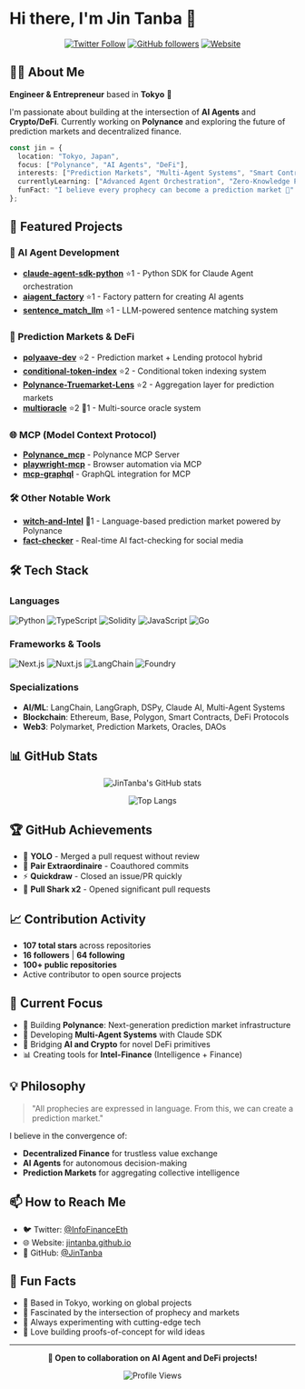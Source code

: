 # Hi there, I'm Jin Tanba 👋

<div align="center">
  
  [![Twitter Follow](https://img.shields.io/twitter/follow/InfoFinanceEth?style=social)](https://twitter.com/InfoFinanceEth)
  [![GitHub followers](https://img.shields.io/github/followers/JinTanba?style=social)](https://github.com/JinTanba)
  [![Website](https://img.shields.io/badge/Website-jintanba.github.io-blue)](https://jintanba.github.io/)
  
</div>

## 👨‍💻 About Me

**Engineer & Entrepreneur** based in **Tokyo** 🗼

I'm passionate about building at the intersection of **AI Agents** and **Crypto/DeFi**. Currently working on **Polynance** and exploring the future of prediction markets and decentralized finance.

```typescript
const jin = {
  location: "Tokyo, Japan",
  focus: ["Polynance", "AI Agents", "DeFi"],
  interests: ["Prediction Markets", "Multi-Agent Systems", "Smart Contracts"],
  currentlyLearning: ["Advanced Agent Orchestration", "Zero-Knowledge Proofs"],
  funFact: "I believe every prophecy can become a prediction market 🔮"
};
```

## 🚀 Featured Projects

### 🤖 AI Agent Development
- **[claude-agent-sdk-python](https://github.com/JinTanba/claude-agent-sdk-python)** ⭐1 - Python SDK for Claude Agent orchestration
- **[aiagent_factory](https://github.com/JinTanba/aiagent_factory)** ⭐1 - Factory pattern for creating AI agents
- **[sentence_match_llm](https://github.com/JinTanba/sentence_match_llm)** ⭐1 - LLM-powered sentence matching system

### 🔮 Prediction Markets & DeFi
- **[polyaave-dev](https://github.com/JinTanba/polyaave-dev)** ⭐2 - Prediction market + Lending protocol hybrid
- **[conditional-token-index](https://github.com/JinTanba/conditional-token-index)** ⭐2 - Conditional token indexing system
- **[Polynance-Truemarket-Lens](https://github.com/JinTanba/Polynance-Truemarket-Lens)** ⭐2 - Aggregation layer for prediction markets
- **[multioracle](https://github.com/JinTanba/multioracle)** ⭐2 🍴1 - Multi-source oracle system

### 🌐 MCP (Model Context Protocol)
- **[Polynance_mcp](https://github.com/JinTanba/Polynance_mcp)** - Polynance MCP Server
- **[playwright-mcp](https://github.com/JinTanba/playwright-mcp)** - Browser automation via MCP
- **[mcp-graphql](https://github.com/JinTanba/mcp-graphql)** - GraphQL integration for MCP

### 🛠️ Other Notable Work
- **[witch-and-Intel](https://github.com/JinTanba/witch-and-Intel)** 🍴1 - Language-based prediction market powered by Polynance
- **[fact-checker](https://github.com/JinTanba/fact-checker)** - Real-time AI fact-checking for social media

## 🛠️ Tech Stack

### Languages
![Python](https://img.shields.io/badge/-Python-3776AB?style=flat-square&logo=python&logoColor=white)
![TypeScript](https://img.shields.io/badge/-TypeScript-3178C6?style=flat-square&logo=typescript&logoColor=white)
![Solidity](https://img.shields.io/badge/-Solidity-363636?style=flat-square&logo=solidity&logoColor=white)
![JavaScript](https://img.shields.io/badge/-JavaScript-F7DF1E?style=flat-square&logo=javascript&logoColor=black)
![Go](https://img.shields.io/badge/-Go-00ADD8?style=flat-square&logo=go&logoColor=white)

### Frameworks & Tools
![Next.js](https://img.shields.io/badge/-Next.js-000000?style=flat-square&logo=next.js&logoColor=white)
![Nuxt.js](https://img.shields.io/badge/-Nuxt.js-00DC82?style=flat-square&logo=nuxt.js&logoColor=white)
![LangChain](https://img.shields.io/badge/-LangChain-121212?style=flat-square)
![Foundry](https://img.shields.io/badge/-Foundry-000000?style=flat-square)

### Specializations
- **AI/ML**: LangChain, LangGraph, DSPy, Claude AI, Multi-Agent Systems
- **Blockchain**: Ethereum, Base, Polygon, Smart Contracts, DeFi Protocols
- **Web3**: Polymarket, Prediction Markets, Oracles, DAOs

## 📊 GitHub Stats

<div align="center">
  
  ![JinTanba's GitHub stats](https://github-readme-stats.vercel.app/api?username=JinTanba&show_icons=true&theme=radical)
  
  ![Top Langs](https://github-readme-stats.vercel.app/api/top-langs/?username=JinTanba&layout=compact&theme=radical)
  
</div>

## 🏆 GitHub Achievements

- 🎯 **YOLO** - Merged a pull request without review
- 👥 **Pair Extraordinaire** - Coauthored commits
- ⚡ **Quickdraw** - Closed an issue/PR quickly
- 🦈 **Pull Shark x2** - Opened significant pull requests

## 📈 Contribution Activity

- **107 total stars** across repositories
- **16 followers** | **64 following**
- **100+ public repositories**
- Active contributor to open source projects

## 🔭 Current Focus

- 🔮 Building **Polynance**: Next-generation prediction market infrastructure
- 🤖 Developing **Multi-Agent Systems** with Claude SDK
- 🌉 Bridging **AI and Crypto** for novel DeFi primitives
- 📊 Creating tools for **Intel-Finance** (Intelligence + Finance)

## 💡 Philosophy

> "All prophecies are expressed in language. From this, we can create a prediction market."

I believe in the convergence of:
- **Decentralized Finance** for trustless value exchange
- **AI Agents** for autonomous decision-making
- **Prediction Markets** for aggregating collective intelligence

## 📫 How to Reach Me

- 🐦 Twitter: [@InfoFinanceEth](https://twitter.com/InfoFinanceEth)
- 🌐 Website: [jintanba.github.io](https://jintanba.github.io/)
- 💼 GitHub: [@JinTanba](https://github.com/JinTanba)

## 🌟 Fun Facts

- 🗼 Based in Tokyo, working on global projects
- 🔮 Fascinated by the intersection of prophecy and markets
- 🚀 Always experimenting with cutting-edge tech
- 🧪 Love building proofs-of-concept for wild ideas

---

<div align="center">
  
  **💬 Open to collaboration on AI Agent and DeFi projects!**
  
  ![Profile Views](https://komarev.com/ghpvc/?username=JinTanba&color=blue&style=flat-square)
  
</div>
